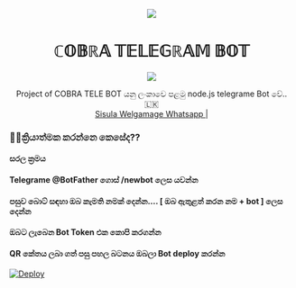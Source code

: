 

<p align="center">
  <img src = "https://telegra.ph/file/973d21ad6af7822fd4b87.png" align="center" >
 <h1 align="center"><b> ℂ𝕆𝔹ℝ𝔸 𝕋𝔼𝕃𝔼𝔾ℝ𝔸𝕄 𝔹𝕆𝕋 </b></h1>

</a>
             
<p align="center">
  <img src="https://readme-typing-svg.herokuapp.com/?lines=Welcome+to+Cobra+Telegramebot&font=Fira%20Code&center=true&width=380&height=50">

</a>
<p align="center">
    Project of  COBRA TELE BOT යනු ලංකාවෙ පළමු node.js telegrame Bot වේ..🇱🇰
    <br> 
        <a href="https://Wa.me/+94766293744">Sisula Welgamage Whatsapp </a> |
   </a> 
   </br>       

### 👩‍🦰ක්‍රියාත්මක කරන්නෙ කෙසේද??

#### සරල ක්‍රමය

#### Telegrame @BotFather ගොස් /newbot ලෙස යවන්න
#### පසුව බොට් සඳහා ඔබ කැමති නමක් දෙන්න.... [ ඔබ ඇතුළත් කරන නම + bot ] ලෙස දෙන්න
#### ඔබට ලැබෙන Bot Token එක කොපි කරගන්න

#### QR කේතය ලබා ගත් පසු පහල බටනය ඔබලා Bot deploy කරන්න
[![Deploy](https://www.herokucdn.com/deploy/button.svg)](https://heroku.com/deploy?template=)


